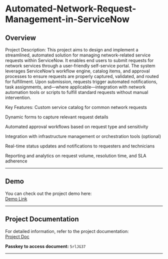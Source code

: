 # Automated-Network-Request-Management-in-ServiceNow
##  Overview
Project Description:
This project aims to design and implement a streamlined, automated solution for managing network-related service requests within ServiceNow. It enables end users to submit requests for network services through a user-friendly self-service portal.
The system leverages ServiceNow’s workflow engine, catalog items, and approval processes to ensure requests are properly captured, validated, and routed for fulfillment. Upon submission, requests trigger automated notifications, task assignments, and—where applicable—integration with network automation tools or scripts to fulfill standard requests without manual intervention.

Key Features:
Custom service catalog for common network requests


Dynamic forms to capture relevant request details


Automated approval workflows based on request type and sensitivity


Integration with infrastructure management or orchestration tools (optional)


Real-time status updates and notifications to requesters and technicians


Reporting and analytics on request volume, resolution time, and SLA adherence

---

## Demo
You can check out the project demo here:  
[ Demo Link](https://youtu.be/k1EbCT33vLw)

---

##  Project Documentation
For detailed information, refer to the project documentation:  
[ Project Doc](https://workdrive.zohoexternal.com/writer/open/rfcs4c84f1baa3b584c308a16b89a3b0ebfe9?authId=%7B%22linkId%22%3A%225k2wApaKCyi-LYmlU%22%7D)  

 **Passkey to access document:** `5rlJG37`

---

